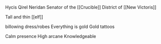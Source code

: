 Hycis Qirel Neridan
Senator of the [[Crucible]] District of [[New Victoris]]

Tall and thin
[[elf]]

billowing dress/robes
Everything is gold
Gold tattoos

Calm presence
High arcane
Knowledgeable 